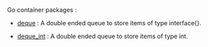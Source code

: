 Go container packages :

- [deque](http://godoc.org/github.com/notnot/container/deque) : A double ended queue to store items of type interface{}.

- [deque_int](http://godoc.org/github.com/notnot/container/deque_int) : A double ended queue to store items of type int.
